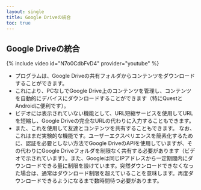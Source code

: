 ```yaml
---
layout: single
title: Google Driveの統合
toc: true
---
```


## Google Driveの統合
{% include video id="N7o0CdbFvD4" provider="youtube" %}
* プログラムは、Google Driveの共有フォルダからコンテンツをダウンロードすることができます。
* これにより、PCなしでGoogle Drive上のコンテンツを管理し、コンテンツを自動的にデバイスにダウンロードすることができます（特にQuestとAndroidに便利です）。
* ビデオには表示されていない機能として、URL短縮サービスを使用してURLを短縮し、Google Driveの完全なURLの代わりに入力することもできます。
* また、これを使用して友達とコンテンツを共有することもできます。
なお、これはまだ実験的な機能です。ユーザーエクスペリエンスを簡素化するために、認証を必要としない方法でGoogle DriveのAPIを使用していますが、その代わりにGoogle Driveフォルダを制限なく共有する必要があります（ビデオで示されています）。また、Googleは同じIPアドレスから一定期間内にダウンロードできる量に制限を設けています。突然ダウンロードできなくなった場合は、通常はダウンロード制限を超えていることを意味します。再度ダウンロードできるようになるまで数時間待つ必要があります。